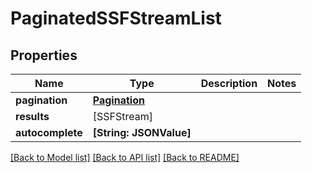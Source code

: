 # PaginatedSSFStreamList

## Properties
Name | Type | Description | Notes
------------ | ------------- | ------------- | -------------
**pagination** | [**Pagination**](Pagination.md) |  | 
**results** | [SSFStream] |  | 
**autocomplete** | **[String: JSONValue]** |  | 

[[Back to Model list]](../README.md#documentation-for-models) [[Back to API list]](../README.md#documentation-for-api-endpoints) [[Back to README]](../README.md)


